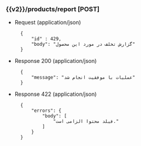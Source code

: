 ### {{v2}}/products/report [POST]


+ Request (application/json)

        {
            "id" : 429,
            "body": "گزارش تخلف در مورد این محصول"
        }
        
+ Response 200 (application/json)

        {
            "message": "عملیات با موفقیت انجام شد"
        }

+ Response 422 (application/json)

        {
            "errors": {
                "body": [
                    "فیلد محتوا الزامی است."
                ]
            }
        }
